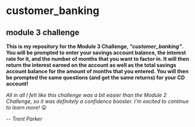 # customer_banking

## module 3 challenge

**This is my repository for the Module 3 Challenge, *"customer_banking"*. You will be prompted to enter your savings account balance, the interest rate for it, and the number of months that you want to factor in. It will then return the interest earned on the account as well as the total savings account balance for the amount of months that you entered. You will then be prompted the same questions (and get the same returns) for your CD account!** 

*All in all I felt like this challenge was a bit easier than the Module 2 Challenge, so it was definitely a confidence booster. I'm excited to continue to learn more!* 😛

*-- Trent Parker*